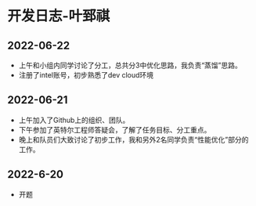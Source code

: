 # 开发日志-叶郅祺

## 2022-06-22

+ 上午和小组内同学讨论了分工，总共分3中优化思路，我负责“蒸馏”思路。
+ 注册了intel账号，初步熟悉了dev cloud环境

## 2022-06-21

+ 上午加入了Github上的组织、团队。
+ 下午参加了英特尔工程师答疑会，了解了任务目标、分工重点。
+ 晚上和队员们大致讨论了初步工作，我和另外2名同学负责“性能优化”部分的工作。

## 2022-6-20

+ 开题
